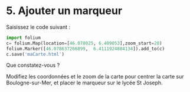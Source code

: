 # 5. Ajouter un marqueur

Saisissez le code suivant :

```python
import folium
c= folium.Map(location=[46.078025, 6.409053],zoom_start=20)
folium.Marker([46.078637266899,  6.4111924884134]).add_to(c)
c.save('maCarte.html')
```

Que constatez-vous ?

Modifiez les coordonnées et le zoom de la carte pour centrer la carte sur Boulogne-sur-Mer, et placer le marqueur sur
le lycée St Joseph.
